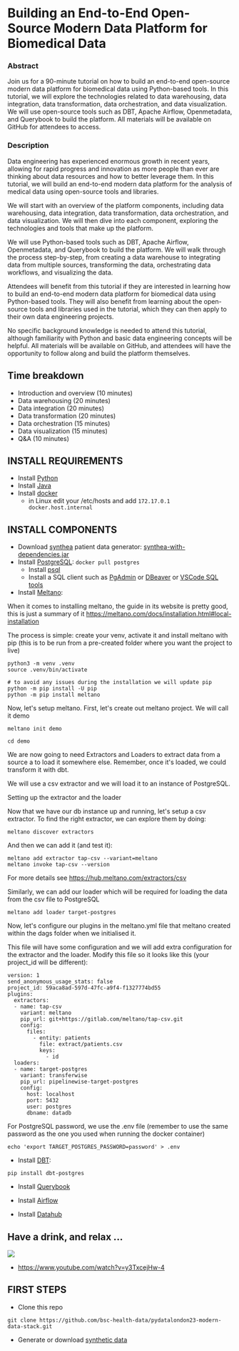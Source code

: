 # Building an End-to-End Open-Source Modern Data Platform for Biomedical Data


### Abstract

Join us for a 90-minute tutorial on how to build an end-to-end open-source modern data platform for biomedical data using Python-based tools. In this tutorial, we will explore the technologies related to data warehousing, data integration, data transformation, data orchestration, and data visualization. We will use open-source tools such as DBT, Apache Airflow, Openmetadata, and Querybook to build the platform. All materials will be available on GitHub for attendees to access.

### Description

Data engineering has experienced enormous growth in recent years, allowing for rapid progress and innovation as more people than ever are thinking about data resources and how to better leverage them. In this tutorial, we will build an end-to-end modern data platform for the analysis of medical data using open-source tools and libraries.

We will start with an overview of the platform components, including data warehousing, data integration, data transformation, data orchestration, and data visualization. We will then dive into each component, exploring the technologies and tools that make up the platform.

We will use Python-based tools such as DBT, Apache Airflow, Openmetadata, and Querybook to build the platform. We will walk through the process step-by-step, from creating a data warehouse to integrating data from multiple sources, transforming the data, orchestrating data workflows, and visualizing the data.

Attendees will benefit from this tutorial if they are interested in learning how to build an end-to-end modern data platform for biomedical data using Python-based tools. They will also benefit from learning about the open-source tools and libraries used in the tutorial, which they can then apply to their own data engineering projects.

No specific background knowledge is needed to attend this tutorial, although familiarity with Python and basic data engineering concepts will be helpful. All materials will be available on GitHub, and attendees will have the opportunity to follow along and build the platform themselves.

## Time breakdown

- Introduction and overview (10 minutes)
- Data warehousing (20 minutes)
- Data integration (20 minutes)
- Data transformation (20 minutes)
- Data orchestration (15 minutes)
- Data visualization (15 minutes)
- Q&A (10 minutes)

## INSTALL REQUIREMENTS

- Install [Python](https://www.python.org/downloads/)
- Install [Java](https://www.java.com/en/download/help/download_options.html)
- Install [docker](https://docs.docker.com/engine/install/)
  - in Linux edit your /etc/hosts and add `172.17.0.1 docker.host.internal`

## INSTALL COMPONENTS

- Download [synthea](https://synthetichealth.github.io/synthea/) patient data generator: [synthea-with-dependencies.jar](https://github.com/synthetichealth/synthea/releases/download/master-branch-latest/synthea-with-dependencies.jar)
- Install [PostgreSQL](https://www.postgresql.org): `docker pull postgres` 
  - Install [psql](https://www.timescale.com/blog/how-to-install-psql-on-mac-ubuntu-debian-windows/)
  - Install a SQL client such as [PgAdmin](https://www.pgadmin.org/) or [DBeaver](https://dbeaver.io/) or [VSCode SQL tools](https://marketplace.visualstudio.com/items?itemName=mtxr.sqltools)
- Install [Meltano](https://www.meltano.com/): 

When it comes to installing meltano, the guide in its website is pretty good, this is just a summary of it https://meltano.com/docs/installation.html#local-installation

The process is simple: create your venv, activate it and install meltano with pip (this is to be run from a pre-created folder where you want the project to live)

``` 
python3 -m venv .venv
source .venv/bin/activate
``` 
``` 
# to avoid any issues during the installation we will update pip
python -m pip install -U pip
python -m pip install meltano
``` 
Now, let's setup meltano. First, let's create out meltano project. We will call it demo
``` 
meltano init demo
``` 

``` 
cd demo
``` 

We are now going to need Extractors and Loaders to extract data from a source a to load it somewhere else. Remember, once it's loaded, we could transform it with dbt.

We will use a csv extractor and we will load it to an instance of PostgreSQL. 

Setting up the extractor and the loader

Now that we have our db instance up and running, let's setup a csv extractor.
To find the right extractor, we can explore them by doing:

``` 
meltano discover extractors
``` 
And then we can add it (and test it):
``` 
meltano add extractor tap-csv --variant=meltano
meltano invoke tap-csv --version
``` 
For more details see https://hub.meltano.com/extractors/csv

Similarly, we can add our loader which will be required for loading the data from the csv file to PostgreSQL

``` 
meltano add loader target-postgres
``` 

Now, let's configure our plugins in the meltano.yml file that meltano created within the dags folder when we initialised it.

This file will have some configuration and we will add extra configuration for the extractor and the loader. Modify this file so it looks like this (your project_id will be different):

``` 
version: 1
send_anonymous_usage_stats: false
project_id: 59aca8ad-597d-47fc-a9f4-f1327774bd55
plugins:
  extractors:
  - name: tap-csv
    variant: meltano
    pip_url: git+https://gitlab.com/meltano/tap-csv.git
    config:
      files:
        - entity: patients
          file: extract/patients.csv
          keys:
            - id
  loaders:
  - name: target-postgres
    variant: transferwise
    pip_url: pipelinewise-target-postgres
    config:
      host: localhost
      port: 5432
      user: postgres
      dbname: datadb
``` 
For PostgreSQL password, we use the .env file (remember to use the same password as the one you used when running the docker container)
``` 
echo 'export TARGET_POSTGRES_PASSWORD=password' > .env
``` 

- Install [DBT](https://docs.getdbt.com/docs/get-started/pip-install): 

``` 
pip install dbt-postgres
``` 

- Install [Querybook](https://github.com/pinterest/querybook)

- Install [Airflow](https://airflow.apache.org/docs/apache-airflow/stable/start.html)
- Install [Datahub](https://datahubproject.io/docs/quickstart/)

## Have a drink, and relax ...

![](https://i.ytimg.com/vi/y3TxcejHw-4/hqdefault.jpg)
- https://www.youtube.com/watch?v=y3TxcejHw-4

## FIRST STEPS

- Clone this repo

```
git clone https://github.com/bsc-health-data/pydatalondon23-modern-data-stack.git
``` 

- Generate or download [synthetic data](https://github.com/bsc-health-data/pydatalondon23-modern-data-stack/blob/main/synthea/)



